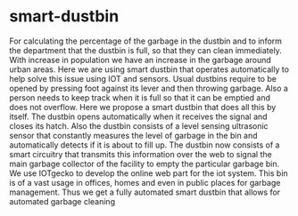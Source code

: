 # smart-dustbin
For calculating the percentage of the garbage in the dustbin and to inform the department that the dustbin is full, so that they can clean immediately.
With increase in population we have an increase in the garbage around urban areas.
Here we are using  smart dustbin that operates automatically to help solve this issue using IOT and sensors. 
Usual dustbins require to be opened by pressing foot against its lever and then throwing garbage.
Also a person needs to keep track when it is full so that it can be emptied and does not overflow. 
Here we propose a smart dustbin that does all this by itself.
The dustbin opens automatically when it receives the signal and closes its hatch.
Also the dustbin consists of a level sensing ultrasonic sensor that constantly measures the level of garbage in the bin and automatically detects if it is about to fill up. 
The dustbin now consists of a smart circuitry that transmits this information over the web to signal the main garbage collector of the facility to empty the particular garbage bin. 
We use IOTgecko to develop the online web part for the iot system. This bin is of a vast usage in offices, homes and even in public places for garbage management. Thus we get a fully automated smart dustbin that allows for automated garbage cleaning
